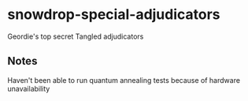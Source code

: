 # snowdrop-special-adjudicators
Geordie's top secret Tangled adjudicators

## Notes
Haven't been able to run quantum annealing tests because of hardware unavailability